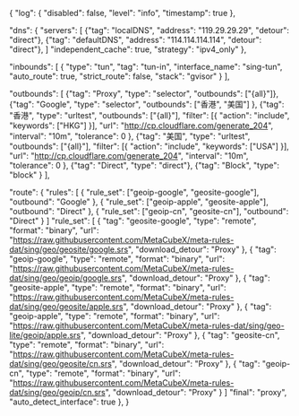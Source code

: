 {
  "log": {
    "disabled": false,
    "level": "info",
    "timestamp": true
  },
  
  "dns": {
    "servers": [
      {"tag": "localDNS", "address": "119.29.29.29", "detour": "direct"},
      {"tag": "defaultDNS", "address": "114.114.114.114", "detour": "direct"},
    ]
    "independent_cache": true,
    "strategy": "ipv4_only"
  },
  
  "inbounds": [
    {
      "type": "tun",
      "tag": "tun-in",
      "interface_name": "sing-tun",
      "auto_route": true,
      "strict_route": false,
      "stack": "gvisor"
    }
  ],
  
  "outbounds": [
    {"tag": "Proxy", "type": "selector", "outbounds": ["{all}"]},
    {"tag": "Google", "type": "selector", "outbounds": ["香港", "美国"] },
    {"tag": "香港", "type": "urltest", "outbounds": ["{all}"], "filter": [{ "action": "include", "keywords": ["HKG"] }], "url": "http://cp.cloudflare.com/generate_204", "interval": "10m", "tolerance": 0 },
    {"tag": "美国", "type": "urltest", "outbounds": ["{all}"], "filter": [{ "action": "include", "keywords": ["USA"] }], "url": "http://cp.cloudflare.com/generate_204", "interval": "10m", "tolerance": 0 },
    {"tag": "Direct", "type": "direct"},
    {"tag": "Block", "type": "block" }
  ],
  
  "route": {
    "rules": [
      { "rule_set": ["geoip-google", "geosite-google"], "outbound": "Google" },
      { "rule_set": ["geoip-apple", "geosite-apple"], "outbound": "Direct" },
      { "rule_set": ["geoip-cn", "geosite-cn"], "outbound": "Direct" }
    ]
    "rule_set": [
      { "tag": "geosite-google", "type": "remote", "format": "binary", "url": "https://raw.githubusercontent.com/MetaCubeX/meta-rules-dat/sing/geo/geosite/google.srs", "download_detour": "Proxy" },
      { "tag": "geoip-google", "type": "remote", "format": "binary", "url": "https://raw.githubusercontent.com/MetaCubeX/meta-rules-dat/sing/geo/geoip/google.srs", "download_detour": "Proxy" },
      { "tag": "geosite-apple", "type": "remote", "format": "binary", "url": "https://raw.githubusercontent.com/MetaCubeX/meta-rules-dat/sing/geo/geosite/apple.srs", "download_detour": "Proxy" },
      { "tag": "geoip-apple", "type": "remote", "format": "binary", "url": "https://raw.githubusercontent.com/MetaCubeX/meta-rules-dat/sing/geo-lite/geoip/apple.srs", "download_detour": "Proxy" },
      { "tag": "geosite-cn", "type": "remote", "format": "binary", "url": "https://raw.githubusercontent.com/MetaCubeX/meta-rules-dat/sing/geo/geosite/cn.srs", "download_detour": "Proxy" },
      { "tag": "geoip-cn", "type": "remote", "format": "binary", "url": "https://raw.githubusercontent.com/MetaCubeX/meta-rules-dat/sing/geo/geoip/cn.srs", "download_detour": "Proxy" }
    ]
    "final": "proxy",
    "auto_detect_interface": true
  },
}
